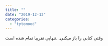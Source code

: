 ```yaml
---
title: ""
date: "2019-12-13"
categories: 
  - "tytomood"
---
```


وقتی کتابی را باز میکنی...تنهایی تقریبا تمام شده است

